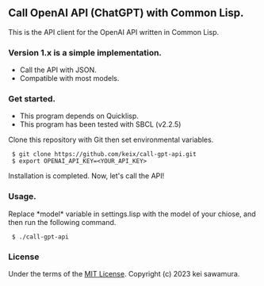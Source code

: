 ## Call OpenAI API (ChatGPT) with Common Lisp.

This is the API client for the OpenAI API written in Common Lisp.


### Version 1.x is a simple implementation. 

- Call the API with JSON.
- Compatible with most models.

### Get started.

- This program depends on Quicklisp.
- This program has been tested with SBCL (v2.2.5)

Clone this repository with Git then set environmental variables.  

```
 $ git clone https://github.com/keix/call-gpt-api.git
 $ export OPENAI_API_KEY=<YOUR_API_KEY>
```

Installation is completed. Now, let's call the API!

### Usage.

Replace \*model\* variable in settings.lisp with the model of your chiose, and then run the following command.

```
 $ ./call-gpt-api
```

### License
Under the terms of the [MIT License](https://opensource.org/license/mit/). Copyright (c) 2023 kei sawamura.
